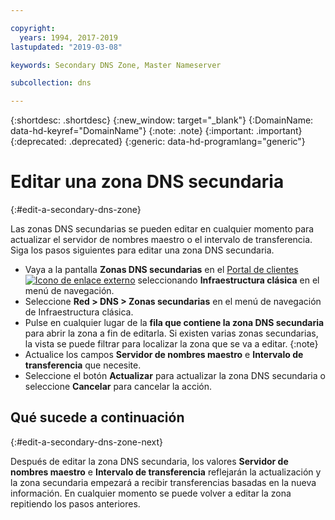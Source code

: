 ```yaml
---

copyright:
  years: 1994, 2017-2019
lastupdated: "2019-03-08"

keywords: Secondary DNS Zone, Master Nameserver

subcollection: dns

---
```


{:shortdesc: .shortdesc}
{:new_window: target="_blank"}
{:DomainName: data-hd-keyref="DomainName"}
{:note: .note}
{:important: .important}
{:deprecated: .deprecated}
{:generic: data-hd-programlang="generic"}

# Editar una zona DNS secundaria
{:#edit-a-secondary-dns-zone}

Las zonas DNS secundarias se pueden editar en cualquier momento para actualizar el servidor de nombres maestro o el intervalo de transferencia. Siga los pasos siguientes para editar una zona DNS secundaria.

* Vaya a la pantalla **Zonas DNS secundarias** en el [Portal de clientes ![Icono de enlace externo](../../icons/launch-glyph.svg "Icono de enlace externo")](https://{DomainName}/) seleccionando **Infraestructura clásica** en el menú de navegación. 
* Seleccione **Red > DNS > Zonas secundarias** en el menú de navegación de Infraestructura clásica.
* Pulse en cualquier lugar de la **fila que contiene la zona DNS secundaria** para abrir la zona a fin de editarla.
  Si existen varias zonas secundarias, la vista se puede filtrar para localizar la zona que se va a editar.
  {:note}  
* Actualice los campos **Servidor de nombres maestro** e **Intervalo de transferencia** que necesite.
* Seleccione el botón **Actualizar** para actualizar la zona DNS secundaria o seleccione **Cancelar** para cancelar la acción.

## Qué sucede a continuación
{:#edit-a-secondary-dns-zone-next}

Después de editar la zona DNS secundaria, los valores **Servidor de nombres maestro** e **Intervalo de transferencia** reflejarán la actualización y la zona secundaria empezará a recibir transferencias basadas en la nueva información. En cualquier momento se puede volver a editar la zona repitiendo los pasos anteriores.
